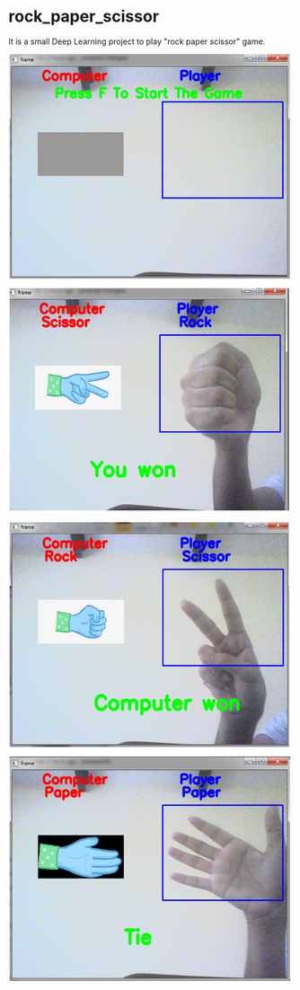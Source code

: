 # rock_paper_scissor
It is a small Deep Learning project to play "rock paper scissor" game.
<p align="center">
  <img src="start.png" height="400" width="500" title="Starting interface">
</p>
<p align="center">
  <img src="play1.png" height="400" width="500" title="Starting interface">
</p>
<p align="center">
  <img src="play2.png" height="400" width="500" title="Starting interface">
</p>
<p align="center">
  <img src="play3.png" height="400" width="500" title="Starting interface">
</p>
